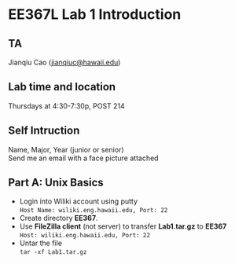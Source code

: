 # EE367L Lab 1 Introduction
## TA
  Jianqiu Cao (jianqiuc@hawaii.edu)
## Lab time and location
  Thursdays at 4:30-7:30p, POST 214
## Self Intruction
  Name, Major, Year (junior or senior)  
  Send me an email with a face picture attached
## Part A: Unix Basics
- Login into Wiliki account using putty  
  `Host Name: wiliki.eng.hawaii.edu, Port: 22`
- Create directory **EE367**. 
- Use **FileZilla client** (not server) to transfer **Lab1.tar.gz** to **EE367**  
  `Host: wiliki.eng.hawaii.edu, Port: 22`
- Untar the file  
  `tar -xf Lab1.tar.gz`
  